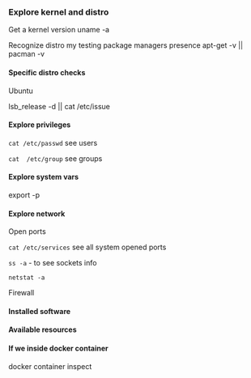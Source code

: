 ### Explore kernel and distro

Get a kernel version
uname -a

Recognize distro my testing package managers presence
apt-get -v || pacman -v

#### Specific distro checks

Ubuntu 

lsb_release -d || cat /etc/issue

#### Explore privileges

`cat /etc/passwd` see users

`cat  /etc/group` see groups

#### Explore system vars

export -p

#### Explore network

Open ports

`cat /etc/services` see all system opened ports

`ss -a` - to see sockets info

`netstat -a`

Firewall

#### Installed software

#### Available resources

#### If we inside docker container

docker container inspect <name>